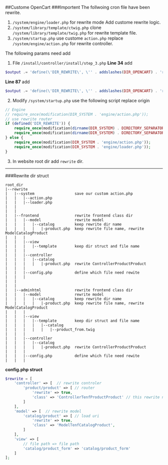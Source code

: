 ##Custome OpenCart
###Importent
The follwoing cron file have been rewrite.
1. `/system/engine/loader.php` for rewrite mode Add custome rewrite logic.
2. `/system/library/template/ctwig.php` clone `/system/library/template/twig.php` for rewrite template file.
3. `/system/startup.php` use custome `action.php` replace `/system/engine/action.php` for rewrite controller.

The following params need add
1. File `/install/controller/install/step_3.php` **Line 34** add 

```php
$output .= 'define(\'DIR_REWRITE\', \'' . addslashes(DIR_OPENCART) . 'rewrite/frontend/\');' . "\n\n";
```
**Line 87** add

```php
$output .= 'define(\'DIR_REWRITE\', \'' . addslashes(DIR_OPENCART) . 'rewrite/adminhtml/\');' . "\n";
```

2. Modify `/system/startup.php` use the following script replace origin

```php
// Engine
// require_once(modification(DIR_SYSTEM . 'engine/action.php'));
// use rewrite router
if (defined('DIR_REWRITE')) {
    require_once(modification(dirname(DIR_SYSTEM) . DIRECTORY_SEPARATOR . 'rewrite' . DIRECTORY_SEPARATOR . 'system/engine/action.php'));
    require_once(modification(dirname(DIR_SYSTEM) . DIRECTORY_SEPARATOR . 'rewrite' . DIRECTORY_SEPARATOR . 'system/engine/loader.php'));
} else {
    require_once(modification(DIR_SYSTEM . 'engine/action.php'));
    require_once(modification(DIR_SYSTEM . 'engine/loader.php'));
}
```

3. In website root dir add `rewrite` dir.

- - -

###Rewrite dir struct

```text
root_dir
|--rewrite
|   |--system                  save our custom action.php
|   |   |--action.php
|   |   |--loader.php
|   |
|   |
|   |--frontend                rewrite frontend class dir
|   |   |--model               rewrite model
|   |   |   |--catalog         keep rewrite dir name
|   |   |   |   |-product.php  keep rewrite file name, rewrite ModelCatalogProduct
|   |   |
|   |   |--view
|   |   |   |--template        keep dir struct and file name
|   |   |
|   |   |--controller
|   |   |   |--catalog
|   |   |   |   |-product.php  rewrite ControllerProductProduct
|   |   |
|   |   |--config.php          define which file need rewite
|   |   |
|   |
|   |
|   |--adminhtml               rewrite frontend class dir
|   |   |--model               rewrite model
|   |   |   |--catalog         keep rewrite dir name
|   |   |   |   |-product.php  keep rewrite file name, rewrite ModelCatalogProduct
|   |   |
|   |   |--view
|   |   |   |--template        keep dir struct and file name
|   |   |   |   |--catalog
|   |   |   |   |   |--product_from.twig
|   |   |
|   |   |--controller
|   |   |   |--catalog
|   |   |   |   |-product.php  rewrite ControllerProductProduct
|   |   |
|   |   |--config.php          define which file need rewite
|   |   |
```

**config.php struct**

```php
$rewrite = [
    'controller' => [  // rewrite controler
        'product/product' => [ // router
            'rewrite' => true,
            'class' => 'ControllerTenfProductProduct' // this rewrite new class
        ]
    ],
    'model' => [  // rewrite model
        'catalog/product' => [ // load uri
            'rewrite' => true,
            'class' => 'ModelTenfCatalogProduct',
        ]
    ],
    'view' => [
        // file path => file path
        'catalog/product_form' => 'catalog/product_form'
    ]
];
```


















